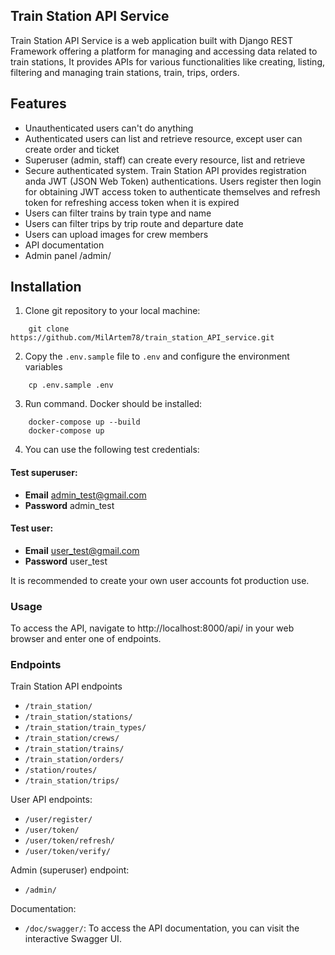 ## Train Station API Service

Train Station API Service is a web application built with Django REST Framework offering a platform
for managing and accessing data related to train stations, It provides APIs for various functionalities
like creating, listing, filtering and managing train stations, train, trips, orders.

## Features
* Unauthenticated users can't do anything
* Authenticated users can list and retrieve resource, except user can create order and ticket
* Superuser (admin, staff) can create every resource, list and retrieve
* Secure authenticated system. Train Station API provides registration anda JWT
    (JSON Web Token) authentications. Users register then login for obtaining JWT
    access token to authenticate themselves and refresh token for refreshing access
    token when it is expired
* Users can filter trains by train type and name
* Users can filter trips by trip route and departure date
* Users can upload images for crew members
* API documentation 
* Admin panel /admin/

## Installation
1. Clone git repository to your local machine:
```
    git clone https://github.com/MilArtem78/train_station_API_service.git
```
2. Copy the `.env.sample` file to `.env` and configure the environment variables
```
    cp .env.sample .env
```
3. Run command. Docker should be installed:
```
    docker-compose up --build
    docker-compose up
```
4. You can use the following test credentials:
#### Test superuser:
- **Email** admin_test@gmail.com
- **Password** admin_test
#### Test user:
- **Email** user_test@gmail.com
- **Password** user_test

It is recommended to create your own user accounts fot production use.

### Usage
To access the API, navigate to http://localhost:8000/api/ in your web browser and enter one of endpoints.

### Endpoints
Train Station API endpoints 
- `/train_station/`
- `/train_station/stations/`
- `/train_station/train_types/`
- `/train_station/crews/`
- `/train_station/trains/`
- `/train_station/orders/`
- `/station/routes/`
- `/train_station/trips/`

User API endpoints:
- `/user/register/`
- `/user/token/`
- `/user/token/refresh/`
- `/user/token/verify/`

Admin (superuser) endpoint:
- `/admin/`

Documentation:

- `/doc/swagger/`: To access the API documentation, you can visit the interactive Swagger UI.

